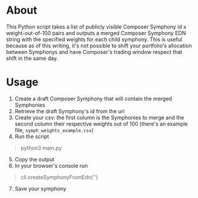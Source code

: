 # About
This Python script takes a list of publicly visible Composer Symphony id x weight-out-of-100 pairs and outputs a merged Composer Symphony EDN string with the specified weights for each child symphony. This is useful because as of this writing, it's not possible to shift your portfolio's allocation between Symphonys and have Composer's trading window respect that shift in the same day.

# Usage

1. Create a draft Composer Symphony that will contain the merged Symphonies
2. Retrieve the draft Symphony's id from the url
3. Create your csv: the first column is the Symphonies to merge and the second column their respective weights out of 100 (there's an example file, `symph_weights_example.csv`)
4. Run the script

> python3 main.py <in-progress-symphony-id> <symphony-id-to-weight-csv>

5. Copy the output
6. In your browser's console run

> cli.createSymphonyFromEdn('<the-script-output>')

7. Save your symphony